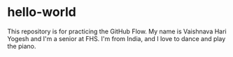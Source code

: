 # hello-world
This repository is for practicing the GitHub Flow.
My name is Vaishnava Hari Yogesh and I'm a senior at FHS.
I'm from India, and I love to dance and play the piano.
